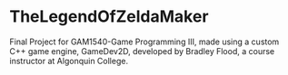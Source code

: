 # TheLegendOfZeldaMaker
Final Project for GAM1540-Game Programming III, made using a custom C++ game engine, GameDev2D, developed by Bradley Flood, a course instructor at Algonquin College.
